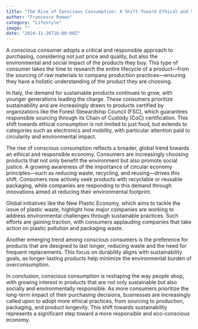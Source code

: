 ```yaml
---
title: "The Rise of Conscious Consumption: A Shift Toward Ethical and Sustainable Purchases"
author: "Francesco Romeo"
category: "Lifestyle"
image: ""
date: "2024-11-26T16:00:00Z"
---
```


A conscious consumer adopts a critical and responsible approach to purchasing, considering not just price and quality, but also the environmental and social impact of the products they buy. 
This type of consumer takes the time to research the entire lifecycle of a product—from the sourcing of raw materials to company production practices—ensuring they have a holistic understanding of the product they are choosing.

In Italy, the demand for sustainable products continues to grow, with younger generations leading the charge. These consumers prioritize sustainability and are increasingly drawn to products certified by organizations like the Forest Stewardship Council (FSC), which guarantees responsible sourcing through its Chain of Custody (CoC) certification. 
This shift towards ethical consumption is not limited to just food, but extends to categories such as electronics and mobility, with particular attention paid to circularity and environmental impact.

The rise of conscious consumption reflects a broader, global trend towards an ethical and responsible economy. Consumers are increasingly choosing products that not only benefit the environment but also promote social justice. 
A growing awareness of the importance of circular economy principles—such as reducing waste, recycling, and reusing—drives this shift. Consumers now actively seek products with recyclable or reusable packaging, while companies are responding to this demand through innovations aimed at reducing their environmental footprint.

Global initiatives like the New Plastic Economy, which aims to tackle the issue of plastic waste, highlight how major companies are working to address environmental challenges through sustainable practices. 
Such efforts are gaining traction, with consumers applauding companies that take action on plastic pollution and packaging waste.

Another emerging trend among conscious consumers is the preference for products that are designed to last longer, reducing waste and the need for frequent replacements. 
This focus on durability aligns with sustainability goals, as longer-lasting products help minimize the environmental burden of overconsumption.

In conclusion, conscious consumption is reshaping the way people shop, with growing interest in products that are not only sustainable but also socially and environmentally responsible. 
As more consumers prioritize the long-term impact of their purchasing decisions, businesses are increasingly called upon to adopt more ethical practices, from sourcing to production, packaging, and product longevity. This shift towards sustainability represents a significant step toward a more responsible and eco-conscious economy.
